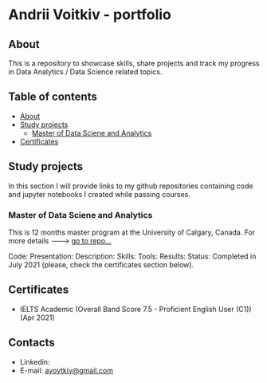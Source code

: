 <!--
**avoytkiv/avoytkiv** is a ✨ _special_ ✨ repository because its `README.md` (this file) appears on your GitHub profile.

Here are some ideas to get you started:

- 🔭 I’m currently working on ...
- 🌱 I’m currently learning ...
- 👯 I’m looking to collaborate on ...
- 🤔 I’m looking for help with ...
- 💬 Ask me about ...
- 📫 How to reach me: ...
- 😄 Pronouns: ...
- ⚡ Fun fact: ...
-->

# Andrii Voitkiv - portfolio
## About
This is a repository to showcase skills, share projects and track my progress in Data Analytics / Data Science related topics. 

## Table of contents
- [About](#About)
- [Study projects](#Study-projects)
  - [Master of Data Sciene and Analytics](#Master-of-Data-Sciene-and-Analytics)
- [Certificates](#Certificates)

## Study projects
In this section I will provide links to my github repositories containing code and jupyter notebooks I created while passing courses.
### Master of Data Sciene and Analytics
This is 12 months master program at the University of Calgary, Canada. 
For more details ---> [go to repo...](https://github.com/avoytkiv/MDSA-UofC)

Code:
Presentation:
Description:
Skills:
Tools:
Results: 
Status: Completed in July 2021 (please, check the certificates section below).

## Certificates
- IELTS Academic (Overall Band Score 7.5 - Proficient English User (C1)) (Apr 2021)

## Contacts
- Linkedin:
- E-mail: avoytkiv@gmail.com

